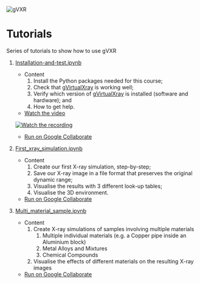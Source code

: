 ![gVXR](img/gvxr_logo.png)

# Tutorials

Series of tutorials to show how to use gVXR

1. [Installation-and-test.ipynb](Installation-and-test.ipynb)
    - Content
        1. Install the Python packages needed for this course;
        2. Check that [gVirtualXray](https://gvirtualxray.sourceforge.io/) is working well;
        3. Verify which version of [gVirtualXray](https://gvirtualxray.sourceforge.io/) is installed (software and hardware); and
        4. How to get help.
    - [Watch the video](https://youtu.be/kZPNA4qha2s)

    [![Watch the recording](https://img.youtube.com/vi/kZPNA4qha2s/0.jpg)](https://youtu.be/kZPNA4qha2s "gVirtualXray (gVXR) Installation and test")
    - [Run on Google Collaborate](https://colab.research.google.com/github/effepivi/gvxr-tutorials/blob/main/Installation-and-test.ipynb)
2. [First_xray_simulation.ipynb](First_xray_simulation.ipynb)
    - Content
        1. Create our first X-ray simulation, step-by-step;
        1. Save our X-ray image in a file format that preserves the original dynamic range;
        1. Visualise the results with 3 different look-up tables;
        1. Visualise the 3D environment.
    <!-- - [Watch the video](https://youtu.be/kZPNA4qha2s) -->

    <!-- [![Watch the recording](https://img.youtube.com/vi/kZPNA4qha2s/0.jpg)](https://youtu.be/kZPNA4qha2s "gVirtualXray (gVXR) Installation and test") -->
    - [Run on Google Collaborate](https://colab.research.google.com/github/effepivi/gvxr-tutorials/blob/main/First_xray_simulation.ipynb)
3.  [Multi_material_sample.ipynb](Multi_material_sample.ipynb)
    - Content
        1. Create X-ray simulations of samples involving multiple materials
            1. Multiple individual materials (e.g. a Copper pipe inside an Aluminium block)
            2. Metal Alloys and Mixtures
            3. Chemical Compounds
        2. Visualise the effects of different materials on the resulting X-ray images
    <!-- - [Watch the video](https://youtu.be/kZPNA4qha2s) -->

    <!-- [![Watch the recording](https://img.youtube.com/vi/kZPNA4qha2s/0.jpg)](https://youtu.be/kZPNA4qha2s "gVirtualXray (gVXR) Installation and test") -->
    - [Run on Google Collaborate](https://colab.research.google.com/github/effepivi/gvxr-tutorials/blob/main/Multi_material_sample.ipynb)

